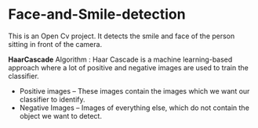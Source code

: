# Face-and-Smile-detection
This is an Open Cv project. It detects the smile and face of the person sitting in front of the camera.

**HaarCascade** Algorithm : Haar Cascade is a machine learning-based approach where a lot of positive and negative images are used to train the classifier. 
- Positive images – These images contain the images which we want our classifier to identify. 
- Negative Images – Images of everything else, which do not contain the object we want to detect.

